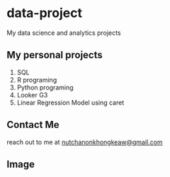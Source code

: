 # data-project
My data science and analytics projects

## My personal projects

1. SQL 
2. R programing
3. Python programing
4. Looker G3
5. Linear Regression Model using caret

## Contact Me 
reach out to me at nutchanonkhongkeaw@gmail.com

## Image
